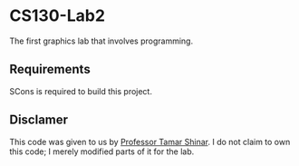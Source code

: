 # CS130-Lab2
The first graphics lab that involves programming.

## Requirements
SCons is required to build this project.

## Disclamer
This code was given to us by [Professor Tamar Shinar](https://www.cs.ucr.edu/~shinar/). I do not claim to own this code; I
merely modified parts of it for the lab.
